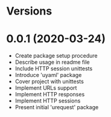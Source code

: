 Versions
========

0.0.1 (2020-03-24)
========
- Create package setup procedure
- Describe usage in readme file
- Include HTTP session unittests
- Introduce 'uyaml' package
- Cover project with unittests
- Implement URLs support
- Implement HTTP responses
- Implement HTTP sessions
- Present initial 'urequest' package
